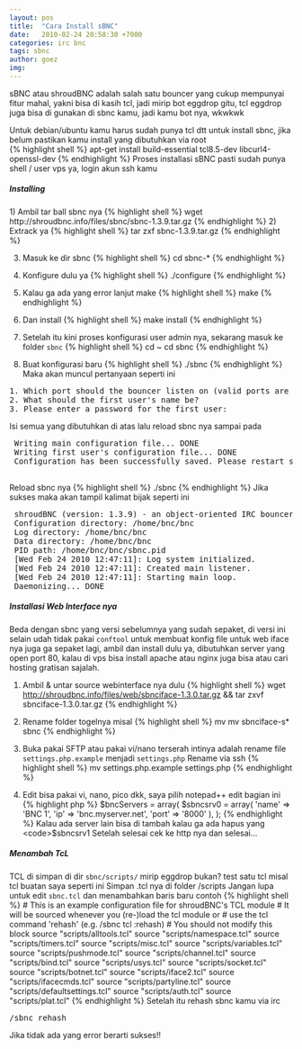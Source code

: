 ```yaml
---
layout: pos
title:  "Cara Install sBNC"
date:   2010-02-24 20:58:30 +7000
categories: irc bnc
tags: sbnc
author: goez
img: 
---
```

sBNC atau shroudBNC adalah salah satu bouncer yang cukup mempunyai fitur mahal, yakni bisa di kasih tcl,
jadi mirip bot eggdrop gitu, tcl eggdrop juga bisa di gunakan di sbnc kamu, jadi kamu bot nya, wkwkwk

Untuk debian/ubuntu kamu harus sudah punya tcl dtt untuk install sbnc, jika belum pastikan kamu install yang dibutuhkan via root\
{% highlight shell %}
apt-get install build-essential tcl8.5-dev libcurl4-openssl-dev
{% endhighlight %}
Proses installasi sBNC pasti sudah punya shell / user vps ya, login akun ssh kamu
<h5>Installing</h5>
1) Ambil tar ball sbnc nya
{% highlight shell %}
wget http://shroudbnc.info/files/sbnc/sbnc-1.3.9.tar.gz
{% endhighlight %}
2) Extrack ya
{% highlight shell %}
tar zxf sbnc-1.3.9.tar.gz
{% endhighlight %}

3) Masuk ke dir sbnc
{% highlight shell %}
cd sbnc-*
{% endhighlight %}

4) Konfigure dulu ya
{% highlight shell %}
./configure
{% endhighlight %}

5) Kalau ga ada yang error lanjut make
{% highlight shell %}
make
{% endhighlight %}

6) Dan install
{% highlight shell %}
make install
{% endhighlight %}

7) Setelah itu kini proses konfigurasi user admin nya, sekarang masuk ke folder <code>sbnc</code>
{% highlight shell %}
cd ~
cd sbnc
{% endhighlight %}

8) Buat konfigurasi baru
{% highlight shell %}
./sbnc
{% endhighlight %}
Maka akan muncul pertanyaan seperti ini
<pre>
1. Which port should the bouncer listen on (valid ports are in the range 1025 - 65535)
2. What should the first user's name be?
3. Please enter a password for the first user:
</pre>
Isi semua yang dibutuhkan di atas lalu reload sbnc nya sampai pada
<pre>
 Writing main configuration file... DONE
 Writing first user's configuration file... DONE
 Configuration has been successfully saved. Please restart shroudBNC now.
 </pre>
Reload sbnc nya
{% highlight shell %}
./sbnc
{% endhighlight %}
Jika sukses maka akan tampil kalimat bijak seperti ini
<pre>
 shroudBNC (version: 1.3.9) - an object-oriented IRC bouncer
 Configuration directory: /home/bnc/bnc
 Log directory: /home/bnc/bnc
 Data directory: /home/bnc/bnc
 PID path: /home/bnc/bnc/sbnc.pid
 [Wed Feb 24 2010 12:47:11]: Log system initialized.
 [Wed Feb 24 2010 12:47:11]: Created main listener.
 [Wed Feb 24 2010 12:47:11]: Starting main loop.
 Daemonizing... DONE
</pre>
<h5>Installasi Web Interface nya</h5>
Beda dengan sbnc yang versi sebelumnya yang sudah sepaket, di versi ini selain udah tidak pakai <code>conftool</code> untuk membuat konfig file untuk web iface nya juga ga sepaket lagi, ambil dan install dulu ya, dibutuhkan server yang open port 80, kalau di vps bisa install apache atau nginx juga bisa atau cari hosting gratisan sajalah.

1) Ambil & untar source webinterface nya dulu
{% highlight shell %}
wget http://shroudbnc.info/files/web/sbnciface-1.3.0.tar.gz && tar zxvf sbnciface-1.3.0.tar.gz
{% endhighlight %}

2) Rename folder togelnya misal
{% highlight shell %}
mv mv sbnciface-s* sbnc
{% endhighlight %}

3) Buka pakai SFTP atau pakai vi/nano terserah intinya adalah rename file <code>settings.php.example</code> menjadi <code>settings.php</code>
Rename via ssh
{% highlight shell %}
mv settings.php.example settings.php
{% endhighlight %}

4) Edit bisa pakai vi, nano, pico dkk, saya pilih notepad++ edit bagian ini
{% highlight php %}
 $bncServers = array(
   $sbncsrv0 = array(
       'name'  =>  'BNC 1',
       'ip'    =>  'bnc.myserver.net',
       'port'  =>  '8000'
   ),
 );
{% endhighlight %}
Kalau ada server lain bisa di tambah kalau ga ada hapus yang <code>$sbncsrv1</code>
Setelah selesai cek ke http nya dan selesai...


<h5>Menambah TcL</h5>
TCL di simpan di dir <code>sbnc/scripts/</code> mirip eggdrop bukan? test satu tcl misal tcl buatan saya seperti ini
<script src="https://gist.github.com/eggoez/9935ab57f149dfe264036426a5f9e3b8.js"></script>
Simpan .tcl nya di folder /scripts
Jangan lupa untuk edit <code>sbnc.tcl</code> dan menambahkan baris baru contoh
{% highlight shell %}
 # This is an example configuration file for shroudBNC's TCL module
 # It will be sourced whenever you (re-)load the tcl module or
 # use the tcl command 'rehash' (e.g. /sbnc tcl :rehash)
 # You should not modify this block
 source "scripts/alltools.tcl"
 source "scripts/namespace.tcl"
 source "scripts/timers.tcl"
 source "scripts/misc.tcl"
 source "scripts/variables.tcl"
 source "scripts/pushmode.tcl"
 source "scripts/channel.tcl"
 source "scripts/bind.tcl"
 source "scripts/usys.tcl"
 source "scripts/socket.tcl"
 source "scripts/botnet.tcl"
 source "scripts/iface2.tcl"
 source "scripts/ifacecmds.tcl"
 source "scripts/partyline.tcl"
 source "scripts/defaultsettings.tcl"
 source "scripts/auth.tcl"
 source "scripts/plat.tcl"
{% endhighlight %}
Setelah itu rehash sbnc kamu via irc
<pre>/sbnc rehash</pre>
Jika tidak ada yang error berarti sukses!!


